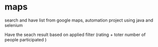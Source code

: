 # maps
search and have list from google maps, automation project using java and selenium

Have the seach result based on applied filter (rating + toter number of people participated )

